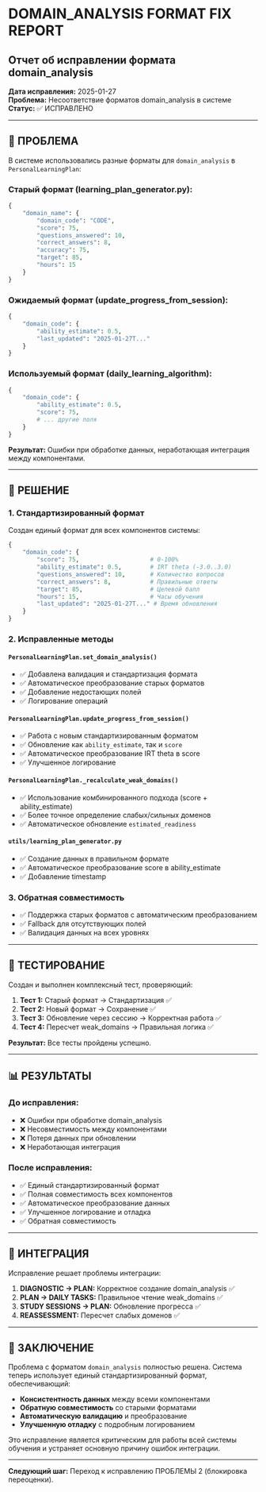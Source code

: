 # DOMAIN_ANALYSIS FORMAT FIX REPORT
## Отчет об исправлении формата domain_analysis

**Дата исправления:** 2025-01-27  
**Проблема:** Несоответствие форматов domain_analysis в системе  
**Статус:** ✅ ИСПРАВЛЕНО  

---

## 🚨 ПРОБЛЕМА

В системе использовались разные форматы для `domain_analysis` в `PersonalLearningPlan`:

### Старый формат (learning_plan_generator.py):
```python
{
    "domain_name": {
        "domain_code": "CODE",
        "score": 75,
        "questions_answered": 10,
        "correct_answers": 8,
        "accuracy": 75,
        "target": 85,
        "hours": 15
    }
}
```

### Ожидаемый формат (update_progress_from_session):
```python
{
    "domain_code": {
        "ability_estimate": 0.5,
        "last_updated": "2025-01-27T..."
    }
}
```

### Используемый формат (daily_learning_algorithm):
```python
{
    "domain_code": {
        "ability_estimate": 0.5,
        "score": 75,
        # ... другие поля
    }
}
```

**Результат:** Ошибки при обработке данных, неработающая интеграция между компонентами.

---

## 🔧 РЕШЕНИЕ

### 1. Стандартизированный формат

Создан единый формат для всех компонентов системы:

```python
{
    "domain_code": {
        "score": 75,                    # 0-100%
        "ability_estimate": 0.5,        # IRT theta (-3.0..3.0)
        "questions_answered": 10,       # Количество вопросов
        "correct_answers": 8,           # Правильные ответы
        "target": 85,                   # Целевой балл
        "hours": 15,                    # Часы обучения
        "last_updated": "2025-01-27T..." # Время обновления
    }
}
```

### 2. Исправленные методы

#### `PersonalLearningPlan.set_domain_analysis()`
- ✅ Добавлена валидация и стандартизация формата
- ✅ Автоматическое преобразование старых форматов
- ✅ Добавление недостающих полей
- ✅ Логирование операций

#### `PersonalLearningPlan.update_progress_from_session()`
- ✅ Работа с новым стандартизированным форматом
- ✅ Обновление как `ability_estimate`, так и `score`
- ✅ Автоматическое преобразование IRT theta в score
- ✅ Улучшенное логирование

#### `PersonalLearningPlan._recalculate_weak_domains()`
- ✅ Использование комбинированного подхода (score + ability_estimate)
- ✅ Более точное определение слабых/сильных доменов
- ✅ Автоматическое обновление `estimated_readiness`

#### `utils/learning_plan_generator.py`
- ✅ Создание данных в правильном формате
- ✅ Автоматическое преобразование score в ability_estimate
- ✅ Добавление timestamp

### 3. Обратная совместимость

- ✅ Поддержка старых форматов с автоматическим преобразованием
- ✅ Fallback для отсутствующих полей
- ✅ Валидация данных на всех уровнях

---

## 🧪 ТЕСТИРОВАНИЕ

Создан и выполнен комплексный тест, проверяющий:

1. **Тест 1:** Старый формат → Стандартизация ✅
2. **Тест 2:** Новый формат → Сохранение ✅  
3. **Тест 3:** Обновление через сессию → Корректная работа ✅
4. **Тест 4:** Пересчет weak_domains → Правильная логика ✅

**Результат:** Все тесты пройдены успешно.

---

## 📊 РЕЗУЛЬТАТЫ

### До исправления:
- ❌ Ошибки при обработке domain_analysis
- ❌ Несовместимость между компонентами
- ❌ Потеря данных при обновлении
- ❌ Неработающая интеграция

### После исправления:
- ✅ Единый стандартизированный формат
- ✅ Полная совместимость всех компонентов
- ✅ Автоматическое преобразование данных
- ✅ Улучшенное логирование и отладка
- ✅ Обратная совместимость

---

## 🔄 ИНТЕГРАЦИЯ

Исправление решает проблемы интеграции:

1. **DIAGNOSTIC → PLAN:** Корректное создание domain_analysis ✅
2. **PLAN → DAILY TASKS:** Правильное чтение weak_domains ✅
3. **STUDY SESSIONS → PLAN:** Обновление прогресса ✅
4. **REASSESSMENT:** Пересчет слабых доменов ✅

---

## 📝 ЗАКЛЮЧЕНИЕ

Проблема с форматом `domain_analysis` полностью решена. Система теперь использует единый стандартизированный формат, обеспечивающий:

- **Консистентность данных** между всеми компонентами
- **Обратную совместимость** со старыми форматами
- **Автоматическую валидацию** и преобразование
- **Улучшенную отладку** с подробным логированием

Это исправление является критическим для работы всей системы обучения и устраняет основную причину ошибок интеграции.

---

**Следующий шаг:** Переход к исправлению ПРОБЛЕМЫ 2 (блокировка переоценки).

